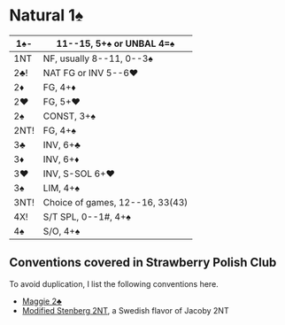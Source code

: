# Natural 1♠

| 1♠-  | 11--15, 5+♠ or UNBAL 4=♠ |
|------|--------------------------|
| 1NT  | NF, usually 8--11, 0--3♠
| 2♣!  | NAT FG or INV 5--6♥
| 2♦   | FG, 4+♦
| 2♥   | FG, 5+♥
| 2♠   | CONST, 3+♠
| 2NT! | FG, 4+♠
| 3♣   | INV, 6+♣
| 3♦   | INV, 6+♦
| 3♥   | INV, S-SOL 6+♥
| 3♠   | LIM, 4+♠
| 3NT! | Choice of games, 12--16, 33(43)
| 4X!  | S/T SPL, 0--1#, 4+♠
| 4♠   | S/O, 4+♠

## Conventions covered in Strawberry Polish Club

To avoid duplication, I list the following conventions here.

- [Maggie 2♣](../wj/1S/2C.md)
- [Modified Stenberg 2NT](../wj/1S/2NT.md), a Swedish flavor of Jacoby 2NT
